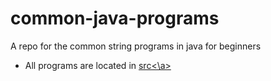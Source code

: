 # common-java-programs
 A repo for the common string programs in java for beginners

* All programs are located in <a href="https://github.com/voidSW/common-java-programs/tree/main/src">src<\a>
